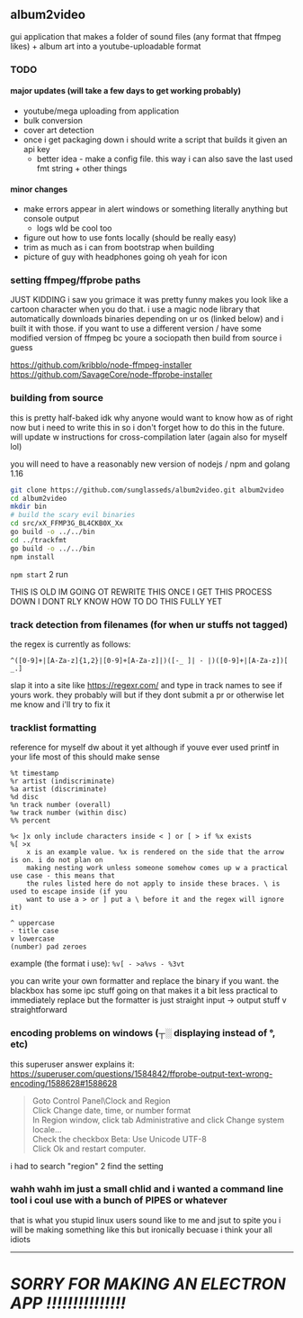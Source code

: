 ## album2video

gui application that makes a folder of sound files (any format that ffmpeg likes) + album art into a youtube-uploadable format

### TODO

#### major updates (will take a few days to get working probably)
- youtube/mega uploading from application
- bulk conversion
- cover art detection
- once i get packaging down i should write a script that builds it given an api key
    - better idea - make a config file. this way i can also save the last used fmt string + other things

#### minor changes
- make errors appear in alert windows or something literally anything but console output
	- logs wld be cool too
- figure out how to use fonts locally (should be really easy)
- trim as much as i can from bootstrap when building
- picture of guy with headphones going oh yeah for icon


### setting ffmpeg/ffprobe paths
JUST KIDDING i saw you grimace it was pretty funny makes you look like a cartoon character when you do that. i use a magic node library that automatically downloads binaries depending on ur os (linked below) and i built it with those. if you want to use a different version / have some modified version of ffmpeg bc youre a sociopath then build from source i guess

https://github.com/kribblo/node-ffmpeg-installer
https://github.com/SavageCore/node-ffprobe-installer

### building from source

this is pretty half-baked idk why anyone would want to know how as of right now but i need to write this in so i don't forget how to do this in the future. will update w instructions for cross-compilation later (again also for myself lol)

you will need to have a reasonably new version of nodejs / npm and golang 1.16
```bash
git clone https://github.com/sunglasseds/album2video.git album2video
cd album2video
mkdir bin
# build the scary evil binaries
cd src/xX_FFMP3G_BL4CKB0X_Xx
go build -o ../../bin
cd ../trackfmt
go build -o ../../bin
npm install
```
`npm start` 2 run

THIS IS OLD IM GOING OT REWRITE THIS ONCE I GET THIS PROCESS DOWN I DONT RLY KNOW HOW TO DO THIS FULLY YET

### track detection from filenames (for when ur stuffs not tagged)
the regex is currently as follows:
```regex
^([0-9]+|[A-Za-z]{1,2}|[0-9]+[A-Za-z]|)([-_ ]| - |)([0-9]+|[A-Za-z])[ _.]
```
slap it into a site like https://regexr.com/ and type in track names to see if yours work. they probably will but if they dont submit a pr or otherwise let me know and i'll try to fix it

### tracklist formatting
reference for myself dw about it yet although if youve ever used printf in your life most of this should make sense
```%s song
%t timestamp
%r artist (indiscriminate)
%a artist (discriminate)
%d disc
%n track number (overall)
%w track number (within disc)
%% percent

%< ]x only include characters inside < ] or [ > if %x exists
%[ >x
	x is an example value. %x is rendered on the side that the arrow is on. i do not plan on
	making nesting work unless someone somehow comes up w a practical use case - this means that
	the rules listed here do not apply to inside these braces. \ is used to escape inside (if you
	want to use a > or ] put a \ before it and the regex will ignore it)

^ uppercase
- title case
v lowercase
(number) pad zeroes
```
example (the format i use): `%v[ - >a%vs - %3vt`

you can write your own formatter and replace the binary if you want. the blackbox has some ipc stuff going on that makes it a bit less practical to immediately replace but the formatter is just straight input -> output stuff v straightforward

### encoding problems on windows (┬░ displaying instead of °, etc)
this superuser answer explains it:
https://superuser.com/questions/1584842/ffprobe-output-text-wrong-encoding/1588628#1588628

> Goto Control Panel\Clock and Region <br>
> Click Change date, time, or number format <br>
> In Region window, click tab Administrative and click Change system locale... <br>
> Check the checkbox Beta: Use Unicode UTF-8 <br>
> Click Ok and restart computer. <br>

i had to search "region" 2 find the setting

### wahh wahh im just a small chlid and i wanted a command line tool i coul use with a bunch of PIPES or whatever
that is what you stupid linux users sound like to me and jsut to spite you i will be making something like this but ironically becuase i think your all idiots

---
# ***SORRY FOR MAKING AN ELECTRON APP !!!!!!!!!!!!!!!***
